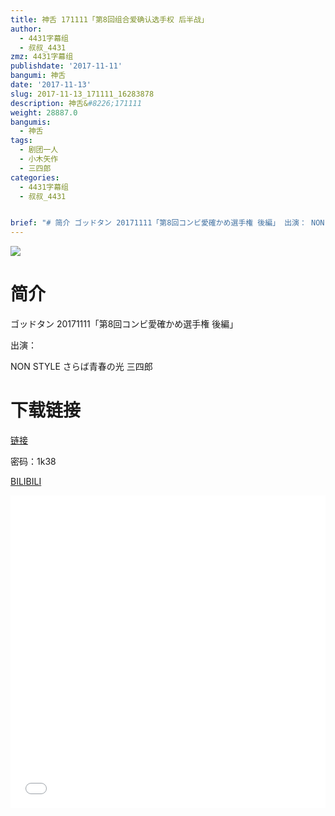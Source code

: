 ```yaml
---
title: 神舌 171111「第8回组合爱确认选手权 后半战」
author:
  - 4431字幕组
  - 叔叔_4431
zmz: 4431字幕组
publishdate: '2017-11-11'
bangumi: 神舌
date: '2017-11-13'
slug: 2017-11-13_171111_16283878
description: 神舌&#8226;171111
weight: 28887.0
bangumis:
  - 神舌
tags:
  - 剧团一人
  - 小木矢作
  - 三四郎
categories:
  - 4431字幕组
  - 叔叔_4431


brief: "# 简介 ゴッドタン 20171111「第8回コンビ愛確かめ選手権 後編」 出演： NON STYLE さらば青春の光 三四郎 # 下载链接"
---
```

![](https://i.imgur.com/lagevf7.png)
# 简介  
ゴッドタン 20171111「第8回コンビ愛確かめ選手権 後編」

出演：

NON STYLE  さらば青春の光  三四郎

# 下载链接
<a href="http://pan.baidu.com/s/1kVb0VMR" target="_blank">链接</a>

密码：1k38


  [BILIBILI](https://www.bilibili.com/video/av16283878/)

  <iframe src="//www.bilibili.com/blackboard/player.html?aid=16283878" width="100%" height="500" frameborder="0" allowfullscreen="allowfullscreen"></iframe>
